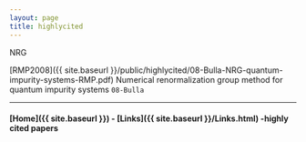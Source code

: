 ```yaml
---
layout: page
title: highlycited
---
```



NRG

[RMP2008]({{ site.baseurl }}/public/highlycited/08-Bulla-NRG-quantum-impurity-systems-RMP.pdf)
Numerical renormalization group method for quantum impurity systems `08-Bulla`





---


#### [Home]({{ site.baseurl }}) - [Links]({{ site.baseurl }}/Links.html) -highly cited papers
